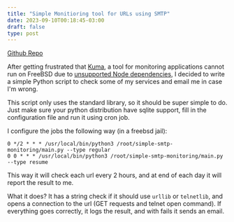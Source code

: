 ```yaml
---
title: "Simple Monitioring tool for URLs using SMTP"
date: 2023-09-10T00:18:45-03:00
draft: false
type: post
---
```


[Github Repo](https://github.com/brennoflavio/simple-smtp-monitoring)

After getting frustrated that [Kuma](https://github.com/louislam/uptime-kuma), a tool for monitoring
applications cannot run on FreeBSD due to [unsupported Node dependencies](https://github.com/microsoft/playwright/issues/20330),
I decided to write a simple Python script to check some of my services and email me in case I'm wrong.

This script only uses the standard library, so it should be super simple to do. Just make sure your python
distribution have sqlite support, fill in the configuration file and run it using cron job.

I configure the jobs the following way (in a freebsd jail):
```
0 */2 * * * /usr/local/bin/python3 /root/simple-smtp-monitoring/main.py --type regular
0 0 * * * /usr/local/bin/python3 /root/simple-smtp-monitoring/main.py --type resume
```

This way it will check each url every 2 hours, and at end of each day it will report
the result to me.

What it does? It has a string check if it should use `urllib` or `telnetlib`, and opens a connection
to the url (GET requests and telnet open command). If everything goes correctly, it logs the result,
and with fails it sends an email.
